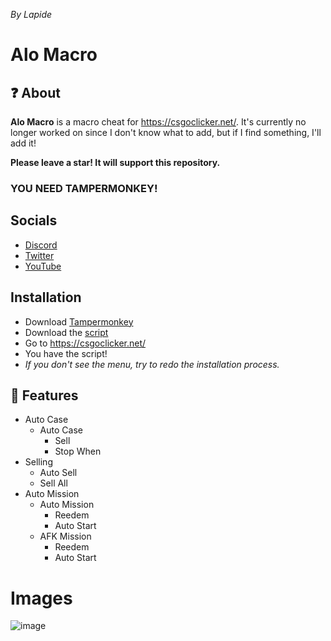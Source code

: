 *By Lapide*

# Alo Macro

## ❓ About
**Alo Macro** is a macro cheat for https://csgoclicker.net/. It's currently no longer worked on since I don't know what to add, but if I find something, I'll add it!

**Please leave a star! It will support this repository.**
### YOU NEED TAMPERMONKEY!

## Socials
- [Discord](https://discord.gg/6eaDrx5J9s)
- [Twitter](https://twitter.com/LapideDev)
- [YouTube](https://www.youtube.com/watch?v=ZdfO_ocV8PI)

## Installation
- Download [Tampermonkey](https://chrome.google.com/webstore/detail/tampermonkey/dhdgffkkebhmkfjojejmpbldmpobfkfo)
- Download the [script](https://github.com/Case-Clicker-2-Utilities/Alo-csgoclicker.net-hack/raw/main/alo.user.js)
- Go to https://csgoclicker.net/
- You have the script!
- *If you don't see the menu, try to redo the installation process.*

## 📃 Features
- Auto Case
  - Auto Case
    - Sell
    - Stop When
- Selling
  - Auto Sell
  - Sell All
- Auto Mission
  - Auto Mission
    - Reedem
    - Auto Start
  - AFK Mission
    - Reedem
    - Auto Start
# Images
![image](https://user-images.githubusercontent.com/64395933/211182153-4c1aaf0f-9611-4086-8d40-79ec9fef875c.png)
